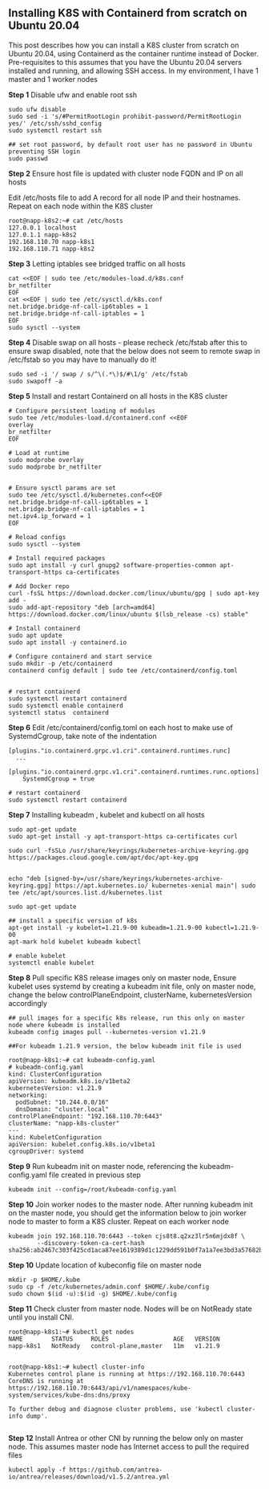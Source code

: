 ## Installing K8S with Containerd from scratch on Ubuntu 20.04

This post describes how you can install a K8S cluster from scratch on Ubuntu 20.04, using Containerd as the container runtime instead of Docker. Pre-requisites to this assumes that you have the Ubuntu 20.04 servers installed and running, and allowing SSH access. In my environment, I have 1 master and 1 worker nodes


**Step 1** Disable ufw and enable root ssh


```
sudo ufw disable
sudo sed -i 's/#PermitRootLogin prohibit-password/PermitRootLogin yes/' /etc/ssh/sshd_config
sudo systemctl restart ssh
```

```
## set root password, by default root user has no password in Ubuntu preventing SSH login
sudo passwd
```

**Step 2** Ensure host file is updated with cluster node FQDN and IP on all hosts

Edit /etc/hosts file to add A record for all node IP and their hostnames. Repeat on each node within the K8S cluster

```
root@napp-k8s2:~# cat /etc/hosts
127.0.0.1 localhost
127.0.1.1 napp-k8s2
192.168.110.70 napp-k8s1
192.168.110.71 napp-k8s2
```

**Step 3** Letting iptables see bridged traffic on all hosts

```
cat <<EOF | sudo tee /etc/modules-load.d/k8s.conf
br_netfilter
EOF
cat <<EOF | sudo tee /etc/sysctl.d/k8s.conf
net.bridge.bridge-nf-call-ip6tables = 1
net.bridge.bridge-nf-call-iptables = 1
EOF
sudo sysctl --system
```

**Step 4** Disable swap on all hosts - please recheck /etc/fstab after this to ensure swap disabled, note that the below does not seem to remote swap in /etc/fstab so you may have to manually do it!

```
sudo sed -i '/ swap / s/^\(.*\)$/#\1/g' /etc/fstab
sudo swapoff -a
```

**Step 5** Install and restart Containerd on all hosts in the K8S cluster

```
# Configure persistent loading of modules
sudo tee /etc/modules-load.d/containerd.conf <<EOF
overlay
br_netfilter
EOF

# Load at runtime
sudo modprobe overlay
sudo modprobe br_netfilter


# Ensure sysctl params are set
sudo tee /etc/sysctl.d/kubernetes.conf<<EOF
net.bridge.bridge-nf-call-ip6tables = 1
net.bridge.bridge-nf-call-iptables = 1
net.ipv4.ip_forward = 1
EOF

# Reload configs
sudo sysctl --system

# Install required packages
sudo apt install -y curl gnupg2 software-properties-common apt-transport-https ca-certificates

# Add Docker repo
curl -fsSL https://download.docker.com/linux/ubuntu/gpg | sudo apt-key add -
sudo add-apt-repository "deb [arch=amd64] https://download.docker.com/linux/ubuntu $(lsb_release -cs) stable"

# Install containerd
sudo apt update
sudo apt install -y containerd.io

# Configure containerd and start service
sudo mkdir -p /etc/containerd
containerd config default | sudo tee /etc/containerd/config.toml


# restart containerd
sudo systemctl restart containerd
sudo systemctl enable containerd
systemctl status  containerd

```

**Step 6** Edit /etc/containerd/config.toml on each host to make use of SystemdCgroup, take note of the indentation

```
[plugins."io.containerd.grpc.v1.cri".containerd.runtimes.runc]
  ...
  [plugins."io.containerd.grpc.v1.cri".containerd.runtimes.runc.options]
    SystemdCgroup = true

# restart containerd
sudo systemctl restart containerd

```

**Step 7** Installing kubeadm , kubelet and kubectl on all hosts

```
sudo apt-get update
sudo apt-get install -y apt-transport-https ca-certificates curl

sudo curl -fsSLo /usr/share/keyrings/kubernetes-archive-keyring.gpg https://packages.cloud.google.com/apt/doc/apt-key.gpg


echo "deb [signed-by=/usr/share/keyrings/kubernetes-archive-keyring.gpg] https://apt.kubernetes.io/ kubernetes-xenial main"| sudo tee /etc/apt/sources.list.d/kubernetes.list

sudo apt-get update

## install a specific version of k8s
apt-get install -y kubelet=1.21.9-00 kubeadm=1.21.9-00 kubectl=1.21.9-00
apt-mark hold kubelet kubeadm kubectl

# enable kubelet
systemctl enable kubelet

```

**Step 8** Pull specific K8S release images only on master node, Ensure kubelet uses systemd by creating a kubeadm init file, only on master node, change the below controlPlaneEndpoint, clusterName, kubernetesVersion accordingly

```
## pull images for a specific k8s release, run this only on master node where kubeadm is installed
kubeadm config images pull --kubernetes-version v1.21.9

##For kubeadm 1.21.9 version, the below kubeadm init file is used

root@napp-k8s1:~# cat kubeadm-config.yaml
# kubeadm-config.yaml
kind: ClusterConfiguration
apiVersion: kubeadm.k8s.io/v1beta2
kubernetesVersion: v1.21.9
networking:
  podSubnet: "10.244.0.0/16"
  dnsDomain: "cluster.local"
controlPlaneEndpoint: "192.168.110.70:6443"
clusterName: "napp-k8s-cluster"
---
kind: KubeletConfiguration
apiVersion: kubelet.config.k8s.io/v1beta1
cgroupDriver: systemd

```

**Step 9** Run kubeadm init on master node, referencing the kubeadm-config.yaml file created in previous step

```
kubeadm init --config=/root/kubeadm-config.yaml
```

**Step 10** Join worker nodes to the master node. After running kubeadm init on the master node, you should get the information below to join worker node to master to form a K8S cluster. Repeat on each worker node
```
kubeadm join 192.168.110.70:6443 --token cjs8t8.q2xz3lr5n6mjdx8f \
        --discovery-token-ca-cert-hash sha256:ab2467c303f425cd1aca87ee1619389d1c1229dd591b0f7a1a7ee3bd3a57682b

```

**Step 10** Update location of kubeconfig file on master node
```
mkdir -p $HOME/.kube
sudo cp -f /etc/kubernetes/admin.conf $HOME/.kube/config
sudo chown $(id -u):$(id -g) $HOME/.kube/config

```

**Step 11** Check cluster from master node. Nodes will be on NotReady state until you install CNI.
```
root@napp-k8s1:~# kubectl get nodes
NAME        STATUS     ROLES                  AGE   VERSION
napp-k8s1   NotReady   control-plane,master   11m   v1.21.9


root@napp-k8s1:~# kubectl cluster-info
Kubernetes control plane is running at https://192.168.110.70:6443
CoreDNS is running at https://192.168.110.70:6443/api/v1/namespaces/kube-system/services/kube-dns:dns/proxy

To further debug and diagnose cluster problems, use 'kubectl cluster-info dump'.


```

**Step 12** Install Antrea or other CNI by running the below only on master node. This assumes master node has Internet access to pull the required files
```
kubectl apply -f https://github.com/antrea-io/antrea/releases/download/v1.5.2/antrea.yml 

```



